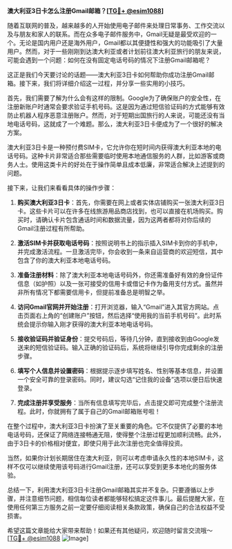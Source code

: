 **澳大利亚3日卡怎么注册Gmail邮箱？[[TG💪+ @esim1088](https://t.me/s/esim1088)]**

随着互联网的普及，越来越多的人开始使用电子邮件来处理日常事务、工作交流以及与朋友和家人的联系。而在众多电子邮件服务中，Gmail无疑是最受欢迎的一个。无论是国内用户还是海外用户，Gmail都以其便捷性和强大的功能吸引了大量用户。然而，对于一些刚刚到达澳大利亚或者计划前往澳大利亚旅行的朋友来说，可能会遇到一个问题：如何在没有固定电话号码的情况下注册Gmail邮箱呢？

这正是我们今天要讨论的话题——澳大利亚3日卡如何帮助你成功注册Gmail邮箱。接下来，我们将详细介绍这一过程，并分享一些实用的小技巧。

首先，我们需要了解为什么会有这样的限制。Google为了确保账户的安全性，在注册新账户时通常会要求验证手机号码。这是因为通过短信验证码的方式能够有效防止机器人程序恶意注册账户。然而，对于短期出国旅行的人来说，可能还没有当地电话号码，这就成了一个难题。那么，澳大利亚3日卡便成为了一个很好的解决方案。

澳大利亚3日卡是一种预付费SIM卡，它允许你在短时间内获得澳大利亚本地的电话号码。这种卡片非常适合那些需要临时使用本地通信服务的人群，比如游客或商务人士。使用这类卡片的好处在于操作简单且成本低廉，非常适合解决上述提到的问题。

接下来，让我们来看看具体的操作步骤：

1. **购买澳大利亚3日卡**：首先，你需要在网上或者实体店铺购买一张澳大利亚3日卡。这些卡片可以在许多在线旅游用品商店找到，也可以直接在机场购买。购买时，请确认卡片包含通话时间和数据流量，因为这两者都将对你后续的Gmail注册过程有所帮助。

2. **激活SIM卡并获取电话号码**：按照说明书上的指示插入SIM卡到你的手机中，并完成激活流程。一旦激活完毕，你会收到一条来自运营商的欢迎短信，其中包含了你的澳大利亚本地电话号码。

3. **准备注册材料**：除了澳大利亚本地电话号码外，你还需准备好有效的身份证件信息（如护照）以及一张可接受的信用卡或借记卡作为备用支付方式。虽然并非所有情况下都需要信用卡，但提前准备总是明智之举。

4. **访问Gmail官网并开始注册**：打开浏览器，输入“Gmail”进入其官方网站。点击页面右上角的“创建账户”按钮，然后选择“使用我的当前手机号码”。此时系统会提示你输入刚才获得的澳大利亚本地电话号码。

5. **接收验证码并验证身份**：提交号码后，等待几分钟，直到接收到由Google发送来的短信验证码。输入正确的验证码后，系统将继续引导你完成剩余的注册步骤。

6. **填写个人信息并设置密码**：根据提示逐步填写姓名、性别等基本信息，并设置一个安全可靠的登录密码。同时，建议勾选“记住我的设备”选项以便日后快速登录。

7. **完成注册并享受服务**：当所有信息填写完毕后，点击提交即可完成整个注册流程。此时，你就拥有了属于自己的Gmail邮箱账号啦！

在整个过程中，澳大利亚3日卡扮演了至关重要的角色。它不仅提供了必要的本地电话号码，还保证了网络连接畅通无阻，使得整个注册过程更加顺利流畅。此外，由于3日卡的价格相对便宜，即使只用于此次注册也完全值得投资。

当然，如果你计划长期居住在澳大利亚，则可以考虑申请永久性的本地SIM卡，这样不仅可以继续使用该号码进行Gmail注册，还可以享受到更多本地化的服务体验。

总结一下，利用澳大利亚3日卡注册Gmail邮箱其实并不复杂。只要遵循以上步骤，并注意细节问题，相信每位读者都能够轻松搞定这件事儿。最后提醒大家，在使用任何第三方服务之前一定要仔细阅读相关条款政策，确保自己的合法权益不受损害。

希望这篇文章能给大家带来帮助！如果还有其他疑问，欢迎随时留言交流哦～ [[TG💪+ @esim1088](https://t.me/s/esim1088) ![Image](https://i.postimg.cc/4NQfJmqS/Snipaste-2025-05-13-00-14-12.png)]